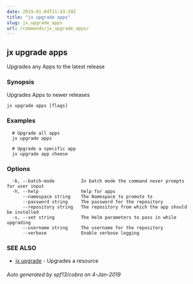 ```yaml
---
date: 2019-01-04T11:43:19Z
title: "jx upgrade apps"
slug: jx_upgrade_apps
url: /commands/jx_upgrade_apps/
---
```

## jx upgrade apps

Upgrades any Apps to the latest release

### Synopsis

Upgrades Apps to newer releases

```
jx upgrade apps [flags]
```

### Examples

```
  # Upgrade all apps
  jx upgrade apps
  
  # Upgrade a specific app
  jx upgrade app cheese
```

### Options

```
  -b, --batch-mode          In batch mode the command never prompts for user input
  -h, --help                help for apps
      --namespace string    The Namespace to promote to
      --password string     The password for the repository
      --repository string   The repository from which the app should be installed
  -s, --set string          The Helm parameters to pass in while upgrading
      --username string     The username for the repository
      --verbose             Enable verbose logging
```

### SEE ALSO

* [jx upgrade](/commands/jx_upgrade/)	 - Upgrades a resource

###### Auto generated by spf13/cobra on 4-Jan-2019
